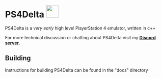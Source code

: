 # PS4Delta <img src="https://i.imgur.com/zOaZAH2.png" width="40" height="40" />

PS4Delta is a *very early* high level PlayerStation 4 emulator, written in c++

For more technical discussion or chatting about PS4Delta visit my [**Discord server**](https://discord.gg/WqWjujt).

## Building
Instructions for building PS4Delta can be found in the "docs" directory
